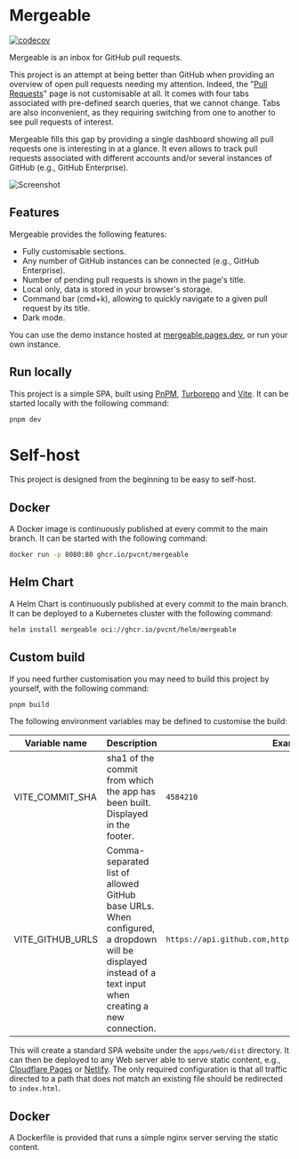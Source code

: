# Mergeable

[![codecov](https://codecov.io/github/pvcnt/mergeable/graph/badge.svg?token=ZZN3FRNP86)](https://codecov.io/github/pvcnt/mergeable)

Mergeable is an inbox for GitHub pull requests.

This project is an attempt at being better than GitHub when providing an overview of open pull requests needing my attention.
Indeed, the "[Pull Requests](https://github.com/pulls)" page is not customisable at all.
It comes with four tabs associated with pre-defined search queries, that we cannot change.
Tabs are also inconvenient, as they requiring switching from one to another to see pull requests of interest.

Mergeable fills this gap by providing a single dashboard showing all pull requests one is interesting in at a glance.
It even allows to track pull requests associated with different accounts and/or several instances of GitHub (e.g., GitHub Enterprise).

![Screenshot](docs/screenshot.png)

## Features

Mergeable provides the following features:
* Fully customisable sections.
* Any number of GitHub instances can be connected (e.g., GitHub Enterprise).
* Number of pending pull requests is shown in the page's title.
* Local only, data is stored in your browser's storage.
* Command bar (cmd+k), allowing to quickly navigate to a given pull request by its title.
* Dark mode.

You can use the demo instance hosted at [mergeable.pages.dev](https://mergeable.pages.dev/), or run your own instance.

## Run locally

This project is a simple SPA, built using [PnPM](https://pnpm.io), [Turborepo](https://turbo.build/repo) and [Vite](https://vitejs.dev/).
It can be started locally with the following command:

```bash
pnpm dev
```

# Self-host

This project is designed from the beginning to be easy to self-host.

## Docker

A Docker image is continuously published at every commit to the main branch.
It can be started with the following command:

```bash
docker run -p 8080:80 ghcr.io/pvcnt/mergeable
```

## Helm Chart

A Helm Chart is continuously published at every commit to the main branch.
It can be deployed to a Kubernetes cluster with the following command:

```bash
helm install mergeable oci://ghcr.io/pvcnt/helm/mergeable
```

## Custom build

If you need further customisation you may need to build this project by yourself, with the following command:

```bash
pnpm build
```

The following environment variables may be defined to customise the build:

| Variable name | Description | Example |
|---------------|-------------|---------|
| VITE_COMMIT_SHA | sha1 of the commit from which the app has been built. Displayed in the footer. | `4584210` |
| VITE_GITHUB_URLS | Comma-separated list of allowed GitHub base URLs. When configured, a dropdown will be displayed instead of a text input when creating a new connection. | `https://api.github.com,https://git.mycompany.com/api/v3` |

This will create a standard SPA website under the `apps/web/dist` directory.
It can then be deployed to any Web server able to serve static content, e.g., [Cloudflare Pages](https://developers.cloudflare.com/pages/framework-guides/deploy-a-vite3-project/) or [Netlify](https://docs.netlify.com/integrations/frameworks/vite/).
The only required configuration is that all traffic directed to a path that does not match an existing file should be redirected to `index.html`.

## Docker

A Dockerfile is provided that runs a simple nginx server serving the static content.